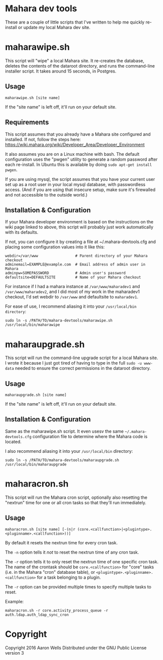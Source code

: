 # Mahara dev tools

These are a couple of little scripts that I've written to help me
quickly re-install or update my local Mahara dev site.

# maharawipe.sh

This script will "wipe" a local Mahara site. It re-creates the database,
deletes the contents of the dataroot directory, and runs the command-line
installer script. It takes around 15 seconds, in Postgres.

## Usage

    maharawipe.sh [site name]
 
If the "site name" is left off, it'll run on your default site.

## Requirements

This script assumes that you already have a Mahara site configured
and installed. If not, follow the steps here:
https://wiki.mahara.org/wiki/Developer_Area/Developer_Environment

It also assumes you are on a Linux machine with bash. The default
configuration uses the "pwgen" utility to generate a random
password after each re-install. In Ubuntu this is available
by doing `sudo apt-get install pwgen`.

If you are using mysql, the script assumes that you have your
current user set up as a root user in your local mysql database,
with passwordless access. (And if you are using that insecure
setup, make sure it's firewalled and not accessible to the
outside world.)

## Installation & Configuration

If your Mahara developer environment is based on the instructions
on the wiki page linked to above, this script will probably
just work automatically with its defaults.

If not, you can configure it by creating a file at ~/.mahara-devtools.cfg
and placing some configuration values into it like this:

    webdir=/var/www                 # Parent directory of your Mahara checkout
    adminemail=EXAMPLE@example.com  # Email address of admin user in Mahara
    adminpw=SOMEPASSWORD            # Admin user's password
    defaultsite=DEFAULTSITE         # Name of your Mahara checkout

For instance if I had a mahara instance at `/var/www/maharadev1` and
`/var/www/maharadev2`, and I did most of my work in the maharadev1 checkout,
I'd set webdir to `/var/www` and defaultsite to `maharadev1`.

For ease of use, I recommend aliasing it into your `/usr/local/bin directory`:

    sudo ln -s /PATH/TO/mahara-devtools/maharawipe.sh /usr/local/bin/maharawipe

# maharaupgrade.sh

This script will run the command-line upgrade script for a local
Mahara site. I wrote it because I just got tired of having to
type in the full `sudo -u www-data` needed to ensure the correct
permissions in the dataroot directory.

## Usage

    maharaupgrade.sh [site name]
 
If the "site name" is left off, it'll run on your default site.

## Installation & Configuration

Same as the maharawipe.sh script. It even usesv the same `~/.mahara-devtools.cfg`
configuration file to determine where the Mahara code is located.

I also recommend aliasing it into your `/usr/local/bin` directory:

    sudo ln -s /PATH/TO/mahara-devtools/maharaupgrade.sh /usr/local/bin/maharaupgrade

# maharacron.sh

This script will run the Mahara cron script, optionally also resetting
the "nextrun" time for one or all cron tasks so that they'll run immediately.

## Usage

    maharacron.sh [site name] [-(n|r (core.<callfunction>|<plugintype>.<pluginname>.<callfunction>))]
 
By default it resets the nextrun time for every cron task.

The `-n` option tells it *not* to reset the nextrun time of any cron task.

The `-r` option tells it to only reset the nextrun time of one specific cron task.
The name of the crontask should be `core.<callfunction>` for "core" tasks (i.e. in the
Mahara "cron" database table), or `<plugintype>.<pluginname>.<callfunction>` for a task belonging
to a plugin.

The `-r` option can be provided multiple times to specify multiple tasks to reset.

Example:

    maharacron.sh -r core.activity_process_queue -r auth.ldap.auth_ldap_sync_cron

# Copyright

Copyright 2016 Aaron Wells
Distributed under the GNU Public License version 3
